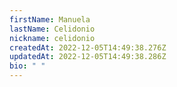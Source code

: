 ```yaml
---
firstName: Manuela
lastName: Celidonio
nickname: celidonio
createdAt: 2022-12-05T14:49:38.276Z
updatedAt: 2022-12-05T14:49:38.286Z
bio: " "
---
```

